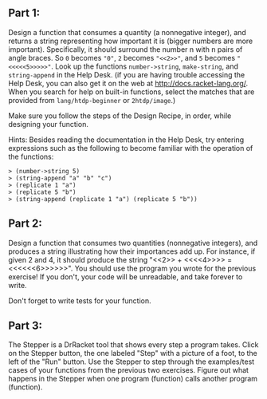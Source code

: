 ## Part 1:
Design a function that consumes a quantity (a nonnegative integer), and returns a string representing how important it is (bigger numbers are more important). Specifically, it should surround the number n with n pairs of angle braces. So `0` becomes `"0"`, `2` becomes `"<<2>>"`, and `5` becomes `"<<<<<5>>>>>"`. Look up the functions `number->string`, `make-string`, and `string-append` in the Help Desk. (if you are having trouble accessing the Help Desk, you can also get it on the web at http://docs.racket-lang.org/. When you search for help on built-in functions, select the matches that are provided from `lang/htdp-beginner` or `2htdp/image`.)

Make sure you follow the steps of the Design Recipe, in order, while designing your function.

Hints: Besides reading the documentation in the Help Desk, try entering expressions such as the following to become familiar with the operation of the functions:

    > (number->string 5)
    > (string-append "a" "b" "c")
    > (replicate 1 "a")
    > (replicate 5 "b")
    > (string-append (replicate 1 "a") (replicate 5 "b"))


## Part 2: 
Design a function that consumes two quantities (nonnegative integers), and produces a string illustrating how their importances add up. For instance, if given 2 and 4, it should produce the string "<<2>> + <<<<4>>>> = <<<<<<6>>>>>>". You should use the program you wrote for the previous exercise! If you don't, your code will be unreadable, and take forever to write.

Don't forget to write tests for your function.


## Part 3:
The Stepper is a DrRacket tool that shows every step a program takes. Click on the Stepper button, the one labeled "Step" with a picture of a foot, to the left of the "Run" button. Use the Stepper to step through the examples/test cases of your functions from the previous two exercises. Figure out what happens in the Stepper when one program (function) calls another program (function).
